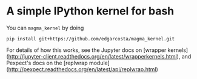 # A simple IPython kernel for bash


You can `magma_kernel` by doing
```
pip install git+https://github.com/edgarcosta/magma_kernel.git
```
    



For details of how this works, see the Jupyter docs on [wrapper kernels]
(http://jupyter-client.readthedocs.org/en/latest/wrapperkernels.html), and
Pexpect's docs on the [replwrap module]
(http://pexpect.readthedocs.org/en/latest/api/replwrap.html)
